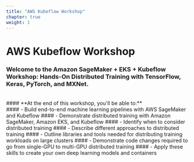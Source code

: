 ```yaml
---
title: "AWS Kubeflow Workshop"
chapter: true
weight: 1
---
```


# AWS Kubeflow Workshop

### Welcome to the Amazon SageMaker + EKS + Kubeflow Workshop:  Hands-On Distributed Training with TensorFlow, Keras, PyTorch, and MXNet.
<br>
#### **At the end of this workshop, you'll be able to:**
<br>
#### - Build end-to-end machine learning pipelines with AWS SageMaker and Kubeflow
#### - Demonstrate distributed training with Amazon SageMaker, Amazon EKS, and Kubeflow
#### - Identify when to consider distributed training
#### - Describe different approaches to distributed training
#### - Outline libraries and tools needed for distributing training workloads on large clusters
#### - Demonstrate code changes required to go from single-GPU to multi-GPU distributed training
#### - Apply these skills to create your own deep learning models and containers
<br>
